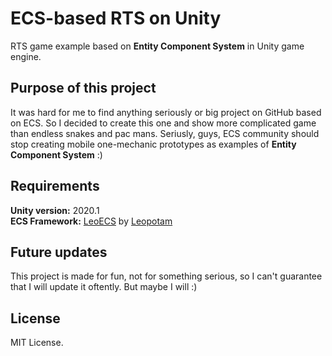 # ECS-based RTS on Unity
RTS game example based on **Entity Component System** in Unity game engine.

## Purpose of this project
It was hard for me to find anything seriously or big project on GitHub based on ECS. So I decided to create this one and show more complicated game than endless snakes and pac mans. Seriusly, guys, ECS community should stop creating mobile one-mechanic prototypes as examples of **Entity Component System** :)

## Requirements
**Unity version:** 2020.1<br>
**ECS Framework:** [LeoECS](https://github.com/Leopotam/ecs) by [Leopotam](mailto:leopotam@gmail.com)

## Future updates
This project is made for fun, not for something serious, so I can't guarantee that I will update it oftently. But maybe I will :)

## License
MIT License.
